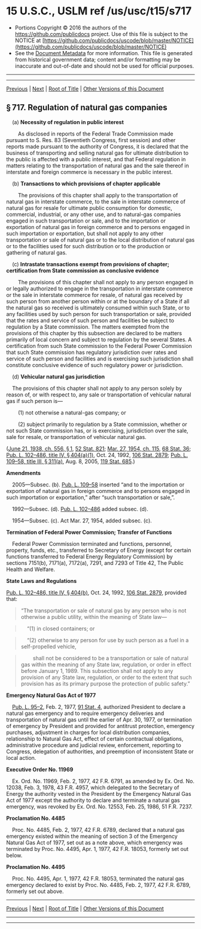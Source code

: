 ---
---

# 15 U.S.C., USLM ref /us/usc/t15/s717

* Portions Copyright © 2016 the authors of the https://github.com/publicdocs project.
  Use of this file is subject to the NOTICE at [https://github.com/publicdocs/uscode/blob/master/NOTICE](https://github.com/publicdocs/uscode/blob/master/NOTICE)
* See the [Document Metadata](././../../../..//README.md) for more information.
  This file is generated from historical government data; content and/or formatting may be inaccurate and out-of-date and should not be used for official purposes.

----------
----------

[Previous](./../../../..//us/usc/t15/ch15B/m__us_usc_t15_ch15B.md) | [Next](./../../../..//us/usc/t15/ch15B/m__us_usc_t15_s717a.md) | [Root of Title](./../../../../) | [Other Versions of this Document](https://publicdocs.github.io/go/links?ns=uslm&ref=%2Fus%2Fusc%2Ft15%2Fs717)

## § 717. Regulation of natural gas companies

    (a) __Necessity of regulation in public interest__ 

        As disclosed in reports of the Federal Trade Commission made pursuant to S. Res. 83 (Seventieth Congress, first session) and other reports made pursuant to the authority of Congress, it is declared that the business of transporting and selling natural gas for ultimate distribution to the public is affected with a public interest, and that Federal regulation in matters relating to the transportation of natural gas and the sale thereof in interstate and foreign commerce is necessary in the public interest.

    (b) __Transactions to which provisions of chapter applicable__ 

        The provisions of this chapter shall apply to the transportation of natural gas in interstate commerce, to the sale in interstate commerce of natural gas for resale for ultimate public consumption for domestic, commercial, industrial, or any other use, and to natural-gas companies engaged in such transportation or sale, and to the importation or exportation of natural gas in foreign commerce and to persons engaged in such importation or exportation, but shall not apply to any other transportation or sale of natural gas or to the local distribution of natural gas or to the facilities used for such distribution or to the production or gathering of natural gas.

    (c) __Intrastate transactions exempt from provisions of chapter; certification from State commission as conclusive evidence__ 

        The provisions of this chapter shall not apply to any person engaged in or legally authorized to engage in the transportation in interstate commerce or the sale in interstate commerce for resale, of natural gas received by such person from another person within or at the boundary of a State if all the natural gas so received is ultimately consumed within such State, or to any facilities used by such person for such transportation or sale, provided that the rates and service of such person and facilities be subject to regulation by a State commission. The matters exempted from the provisions of this chapter by this subsection are declared to be matters primarily of local concern and subject to regulation by the several States. A certification from such State commission to the Federal Power Commission that such State commission has regulatory jurisdiction over rates and service of such person and facilities and is exercising such jurisdiction shall constitute conclusive evidence of such regulatory power or jurisdiction.

    (d) __Vehicular natural gas jurisdiction__ 

    The provisions of this chapter shall not apply to any person solely by reason of, or with respect to, any sale or transportation of vehicular natural gas if such person is—

        (1) not otherwise a natural-gas company; or

        (2) subject primarily to regulation by a State commission, whether or not such State commission has, or is exercising, jurisdiction over the sale, sale for resale, or transportation of vehicular natural gas.

([June 21, 1938, ch. 556, § 1][/us/act/1938-06-21/ch556/s1], [52 Stat. 821][/us/stat/52/821]; [Mar. 27, 1954, ch. 115][/us/act/1954-03-27/ch115], [68 Stat. 36][/us/stat/68/36]; [Pub. L. 102–486, title IV, § 404(a)(1)][/us/pl/102/486/s404/a/1], Oct. 24, 1992, [106 Stat. 2879][/us/stat/106/2879]; [Pub. L. 109–58, title III, § 311(a)][/us/pl/109/58/s311/a], Aug. 8, 2005, [119 Stat. 685][/us/stat/119/685].)

 __Amendments__ 

    2005—Subsec. (b). [Pub. L. 109–58][/us/pl/109/58] inserted “and to the importation or exportation of natural gas in foreign commerce and to persons engaged in such importation or exportation,” after “such transportation or sale,”.

    1992—Subsec. (d). [Pub. L. 102–486][/us/pl/102/486] added subsec. (d).

    1954—Subsec. (c). Act Mar. 27, 1954, added subsec. (c).

 __Termination of Federal Power Commission; Transfer of Functions__ 

    Federal Power Commission terminated and functions, personnel, property, funds, etc., transferred to Secretary of Energy (except for certain functions transferred to Federal Energy Regulatory Commission) by sections 7151(b), 7171(a), 7172(a), 7291, and 7293 of Title 42, The Public Health and Welfare.

 __State Laws and Regulations__ 

[Pub. L. 102–486, title IV, § 404(b)][/us/pl/102/486/s404/b], Oct. 24, 1992, [106 Stat. 2879][/us/stat/106/2879], provided that: 

> “The transportation or sale of natural gas by any person who is not otherwise a public utility, within the meaning of State law—

>     “(1) in closed containers; or

>     “(2) otherwise to any person for use by such person as a fuel in a self-propelled vehicle,

>         shall not be considered to be a transportation or sale of natural gas within the meaning of any State law, regulation, or order in effect before January 1, 1989. This subsection shall not apply to any provision of any State law, regulation, or order to the extent that such provision has as its primary purpose the protection of public safety.”

 __Emergency Natural Gas Act of 1977__ 

    [Pub. L. 95–2][/us/pl/95/2], Feb. 2, 1977, [91 Stat. 4][/us/stat/91/4], authorized President to declare a natural gas emergency and to require emergency deliveries and transportation of natural gas until the earlier of Apr. 30, 1977, or termination of emergency by President and provided for antitrust protection, emergency purchases, adjustment in charges for local distribution companies, relationship to Natural Gas Act, effect of certain contractual obligations, administrative procedure and judicial review, enforcement, reporting to Congress, delegation of authorities, and preemption of inconsistent State or local action.

 __Executive Order No. 11969__ 

    Ex. Ord. No. 11969, Feb. 2, 1977, 42 F.R. 6791, as amended by Ex. Ord. No. 12038, Feb. 3, 1978, 43 F.R. 4957, which delegated to the Secretary of Energy the authority vested in the President by the Emergency Natural Gas Act of 1977 except the authority to declare and terminate a natural gas emergency, was revoked by Ex. Ord. No. 12553, Feb. 25, 1986, 51 F.R. 7237.

 __Proclamation No. 4485__ 

    Proc. No. 4485, Feb. 2, 1977, 42 F.R. 6789, declared that a natural gas emergency existed within the meaning of section 3 of the Emergency Natural Gas Act of 1977, set out as a note above, which emergency was terminated by Proc. No. 4495, Apr. 1, 1977, 42 F.R. 18053, formerly set out below.

 __Proclamation No. 4495__ 

    Proc. No. 4495, Apr. 1, 1977, 42 F.R. 18053, terminated the natural gas emergency declared to exist by Proc. No. 4485, Feb. 2, 1977, 42 F.R. 6789, formerly set out above.

----------

[Previous](./../../../..//us/usc/t15/ch15B/m__us_usc_t15_ch15B.md) | [Next](./../../../..//us/usc/t15/ch15B/m__us_usc_t15_s717a.md) | [Root of Title](./../../../../) | [Other Versions of this Document](https://publicdocs.github.io/go/links?ns=uslm&ref=%2Fus%2Fusc%2Ft15%2Fs717)

----------
----------

[/us/act/1938-06-21/ch556/s1]: https://publicdocs.github.io/go/links?ns=uslm&ref=%2Fus%2Fact%2F1938-06-21%2Fch556%2Fs1
[/us/stat/52/821]: https://publicdocs.github.io/go/links?ns=uslm&ref=%2Fus%2Fstat%2F52%2F821
[/us/act/1954-03-27/ch115]: https://publicdocs.github.io/go/links?ns=uslm&ref=%2Fus%2Fact%2F1954-03-27%2Fch115
[/us/stat/68/36]: https://publicdocs.github.io/go/links?ns=uslm&ref=%2Fus%2Fstat%2F68%2F36
[/us/pl/102/486/s404/a/1]: https://publicdocs.github.io/go/links?ns=uslm&ref=%2Fus%2Fpl%2F102%2F486%2Fs404%2Fa%2F1
[/us/stat/106/2879]: https://publicdocs.github.io/go/links?ns=uslm&ref=%2Fus%2Fstat%2F106%2F2879
[/us/pl/109/58/s311/a]: https://publicdocs.github.io/go/links?ns=uslm&ref=%2Fus%2Fpl%2F109%2F58%2Fs311%2Fa
[/us/stat/119/685]: https://publicdocs.github.io/go/links?ns=uslm&ref=%2Fus%2Fstat%2F119%2F685
[/us/pl/109/58]: https://publicdocs.github.io/go/links?ns=uslm&ref=%2Fus%2Fpl%2F109%2F58
[/us/pl/102/486]: https://publicdocs.github.io/go/links?ns=uslm&ref=%2Fus%2Fpl%2F102%2F486
[/us/pl/102/486/s404/b]: https://publicdocs.github.io/go/links?ns=uslm&ref=%2Fus%2Fpl%2F102%2F486%2Fs404%2Fb
[/us/stat/106/2879]: https://publicdocs.github.io/go/links?ns=uslm&ref=%2Fus%2Fstat%2F106%2F2879
[/us/pl/95/2]: https://publicdocs.github.io/go/links?ns=uslm&ref=%2Fus%2Fpl%2F95%2F2
[/us/stat/91/4]: https://publicdocs.github.io/go/links?ns=uslm&ref=%2Fus%2Fstat%2F91%2F4


